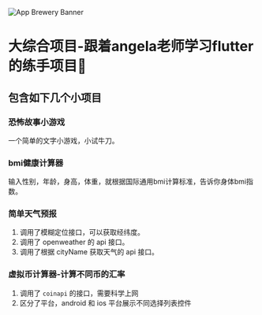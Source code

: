 ![App Brewery Banner](https://github.com/londonappbrewery/Images/blob/master/AppBreweryBanner.png)


# 大综合项目-跟着angela老师学习flutter的练手项目🤔

## 包含如下几个小项目

### 恐怖故事小游戏
一个简单的文字小游戏，小试牛刀。

### bmi健康计算器
输入性别，年龄，身高，体重，就根据国际通用bmi计算标准，告诉你身体bmi指数。

### 简单天气预报
1. 调用了模糊定位接口，可以获取经纬度。
2. 调用了 openweather 的 api 接口。
3. 调用了根据 cityName 获取天气的 api 接口。

### 虚拟币计算器-计算不同币的汇率
1. 调用了 `coinapi` 的接口，需要科学上网
2. 区分了平台，android 和 ios 平台展示不同选择列表控件

